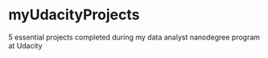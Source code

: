 # myUdacityProjects
5 essential projects completed during my data analyst nanodegree program at Udacity
